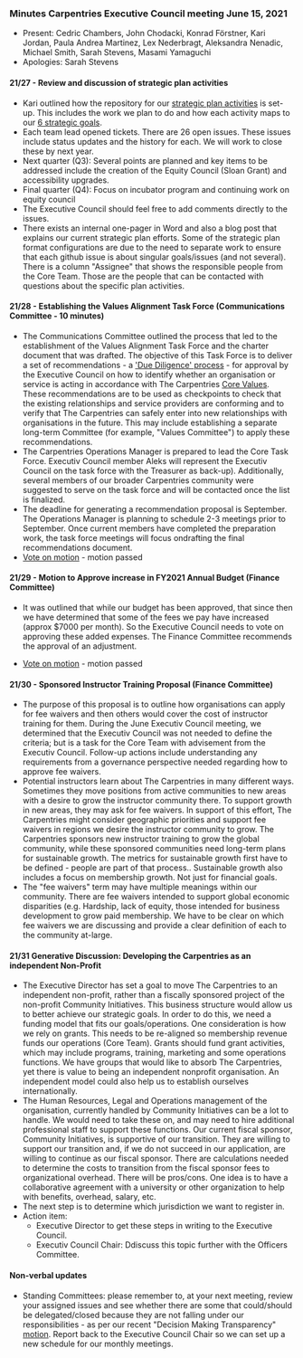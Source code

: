 ### Minutes Carpentries Executive Council meeting June 15, 2021

* Present: Cedric Chambers, John Chodacki, Konrad Förstner, Kari
  Jordan, Paula Andrea Martinez, Lex Nederbragt, Aleksandra Nenadic,
  Michael Smith, Sarah Stevens, Masami Yamaguchi
* Apologies: Sarah Stevens

#### 21/27 - Review and discussion of strategic plan activities

* Kari outlined how the repository for our [strategic plan
  activities](https://github.com/carpentries/strategic-plan/issues) is
  set-up. This includes the work we plan to do and how each activity
  maps to our [6 strategic
  goals](https://carpentries.org/strategic-plan/).
* Each team lead opened tickets. There are 26 open issues. These
  issues include status updates and the history for each. We will work
  to close these by next year.
* Next quarter (Q3): Several points are planned and key items to be
  addressed include the creation of the Equity Council (Sloan Grant)
  and accessibility upgrades.
* Final quarter (Q4): Focus on incubator program and continuing work
  on equity council
* The Executive Council should feel free to add comments directly to
  the issues.
* There exists an internal one-pager in Word and also a blog post that
  explains our current strategic plan efforts. Some of the strategic
  plan format configurations are due to the need to separate work to
  ensure that each github issue is about singular goals/issues (and
  not several). There is a column "Assignee" that shows the
  responsible people from the Core Team. Those are the people that can
  be contacted with questions about the specific plan activities.

#### 21/28 - Establishing the Values Alignment Task Force (Communications Committee - 10 minutes)

* The Communications Committee outlined the process that led to the
  establishment of the Values Alignment Task Force and the charter
  document that was drafted. The objective of this Task Force is to
  deliver a set of recommendations - a ['Due Diligence'
  process](https://en.wikipedia.org/wiki/Due_diligence) - for approval
  by the Executive Council on how to identify whether an organisation
  or service is acting in accordance with The Carpentries [Core
  Values](https://carpentries.org/values/). These recommendations are
  to be used as checkpoints to check that the existing relationships
  and service providers are conforming and to verify that The
  Carpentries can safely enter into new relationships with
  organisations in the future. This may include establishing a
  separate long-term Committee (for example, "Values Committee") to
  apply these recommendations.
* The Carpentries Operations Manager is prepared to lead the Core Task
  Force. Executiv Council member Aleks will represent the Executiv
  Council on the task force with the Treasurer as
  back-up). Additionally, several members of our broader Carpentries
  community were suggested to serve on the task force and will be
  contacted once the list is finalized.
* The deadline for generating a recommendation proposal is September.
  The Operations Manager is planning to schedule 2-3 meetings prior
  to September. Once current members have completed the preparation
  work, the task force meetings will focus ondrafting the final
  recommendations document.
* [Vote on
  motion](https://github.com/carpentries/executive-council-info/issues/64) -
  motion passed

#### 21/29 - Motion to Approve increase in FY2021 Annual Budget (Finance Committee)

* It was outlined that while our budget has been approved, that since
  then we have determined that some of the fees we pay have increased
  (approx \$7000 per month). So the Executive Council needs to vote on
  approving these added expenses. The Finance Committee recommends the
  approval of an adjustment.

* [Vote on
  motion](https://github.com/carpentries/executive-council-info/issues/63) -
  motion passed

#### 21/30 - Sponsored Instructor Training Proposal (Finance Committee)

* The purpose of this proposal is to outline how organisations can
  apply for fee waivers and then others would cover the cost of
  instructor training for them. During the June Executiv Council
  meeting, we determined that the Executiv Council was not needed to
  define the criteria; but is a task for the Core Team with advisement
  from the Executiv Council. Follow-up actions include understanding
  any requirements from a governance perspective needed regarding how
  to approve fee waivers.
* Potential instructors learn about The Carpentries in many different
  ways. Sometimes they move positions from active communities to new
  areas with a desire to grow the instructor community there. To
  support growth in new areas, they may ask for fee waivers. In
  support of this effort, The Carpentries might consider geographic
  priorities and support fee waivers in regions we desire the
  instructor community to grow. The Carpentries sponsors new
  instructor training to grow the global community, while these
  sponsored communities need long-term plans for sustainable growth.
  The metrics for sustainable growth first have to be defined -
  people are part of that process.. Sustainable growth also includes
  a focus on membership growth. Not just for financial goals.
* The "fee waivers" term may have multiple meanings within our
  community. There are fee waivers intended to support global
  economic disparities (e.g. Hardship, lack of equity, those
  intended for business development to grow paid membership. We have
  to be clear on which fee waivers we are discussing and provide a
  clear definition of each to the community at-large.

#### 21/31 Generative Discussion: Developing the Carpentries as an independent Non-Profit

* The Executive Director has set a goal to move The Carpentries to an
  independent non-profit, rather than a fiscally sponsored project
  of the non-profit Community Initiatives. This business structure
  would allow us to better achieve our strategic goals. In order to
  do this, we need a funding model that fits our goals/operations.
  One consideration is how we rely on grants. This needs to be
  re-aligned so membership revenue funds our operations (Core Team).
  Grants should fund grant activities, which may include programs,
  training, marketing and some operations functions. We have groups
  that would like to absorb The Carpentries, yet there is value to
  being an independent nonprofit organisation. An independent model
  could also help us to establish ourselves internationally.
* The Human Resources, Legal and Operations management of the
  organisation, currently handled by Community Initiatives can be a
  lot to handle. We would need to take these on, and may need to hire
  additional professional staff to support these functions. Our
  current fiscal sponsor, Community Initiatives, is supportive of our
  transition. They are willing to support our transition and, if we do
  not succeed in our application, are willing to continue as our
  fiscal sponsor. There are calculations needed to determine the costs
  to transition from the fiscal sponsor fees to organizational
  overhead. There will be pros/cons. One idea is to have a
  collaborative agreement with a university or other organization to
  help with benefits, overhead, salary, etc.
* The next step is to determine which jurisdiction we want to register
  in.
* Action item:
  * Executive Director to get these steps in writing to the Executive
    Council.
  * Executiv Council Chair: Ddiscuss this topic further with the
    Officers Committee.

#### Non-verbal updates

* Standing Committees: please remember to, at your next meeting,
  review your assigned issues and see whether there are some that
  could/should be delegated/closed because they are not falling under
  our responsibilities - as per our recent "Decision Making
  Transparency"
  [motion](https://github.com/carpentries/executive-council-info/issues/61).
  Report back to the Executive Council Chair so we can set up a new
  schedule for our monthly meetings.
